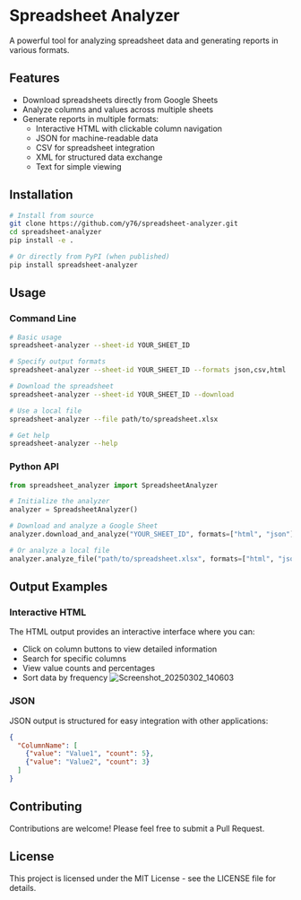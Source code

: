 # Spreadsheet Analyzer

A powerful tool for analyzing spreadsheet data and generating reports in various formats.

## Features

- Download spreadsheets directly from Google Sheets
- Analyze columns and values across multiple sheets
- Generate reports in multiple formats:
  - Interactive HTML with clickable column navigation
  - JSON for machine-readable data
  - CSV for spreadsheet integration
  - XML for structured data exchange
  - Text for simple viewing

## Installation

```bash
# Install from source
git clone https://github.com/y76/spreadsheet-analyzer.git
cd spreadsheet-analyzer
pip install -e .

# Or directly from PyPI (when published)
pip install spreadsheet-analyzer
```

## Usage

### Command Line

```bash
# Basic usage
spreadsheet-analyzer --sheet-id YOUR_SHEET_ID

# Specify output formats
spreadsheet-analyzer --sheet-id YOUR_SHEET_ID --formats json,csv,html

# Download the spreadsheet
spreadsheet-analyzer --sheet-id YOUR_SHEET_ID --download

# Use a local file
spreadsheet-analyzer --file path/to/spreadsheet.xlsx

# Get help
spreadsheet-analyzer --help
```

### Python API

```python
from spreadsheet_analyzer import SpreadsheetAnalyzer

# Initialize the analyzer
analyzer = SpreadsheetAnalyzer()

# Download and analyze a Google Sheet
analyzer.download_and_analyze("YOUR_SHEET_ID", formats=["html", "json"])

# Or analyze a local file
analyzer.analyze_file("path/to/spreadsheet.xlsx", formats=["html", "json"])
```

## Output Examples

### Interactive HTML

The HTML output provides an interactive interface where you can:
- Click on column buttons to view detailed information
- Search for specific columns
- View value counts and percentages
- Sort data by frequency
![Screenshot_20250302_140603](https://github.com/user-attachments/assets/0e5fcebc-15dc-4444-89d6-00a44af64a68)

### JSON

JSON output is structured for easy integration with other applications:

```json
{
  "ColumnName": [
    {"value": "Value1", "count": 5},
    {"value": "Value2", "count": 3}
  ]
}
```

## Contributing

Contributions are welcome! Please feel free to submit a Pull Request.

## License

This project is licensed under the MIT License - see the LICENSE file for details.
